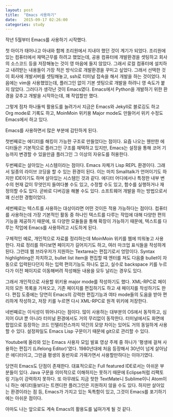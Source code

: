 ```yaml
---
layout: post
title:  "Emacs 사용하기"
date:   2015-09-17 02:26:00
categories: study
---
```


작년 5월부터 Emacs를 사용하기 시작했다.

첫 아이가 태어나고 아내와 함께 조리원에서 지내야 했던 것이 계기가 되었다. 조리원에 있는 컴퓨터에서 재택근무를 하려고 했었는데, 공용 컴퓨터에 개발환경을 셋팅하고 회사의 소스코드 등을 저장해놓는 것이 영 마음에 들지 않았다. 그래서 로컬 컴퓨터에 설치하고 내려받는 내용들이 가장 적은 방식으로 개발환경을 꾸미고 싶었다. 그래서 선택한 것이 회사에 개발서버를 셋팅해놓고, ssh로 터미널 접속을 해서 개발을 하는 것이었다. 처음에는 vim을 사용했었는데, 플러그인 없이 기본 셋팅으로 개발을 하려니 영 속도가 붙지 않았다. 그러다가 생각난 것이 Emacs였다. Emacs에서 Python을 개발하기 위한 환경을 갖추고 개발을 시작하는데, 꽤 작업할만 했다.

그렇게 점차 하나둘씩 활용도를 늘려가서 지금은 Emacs와 Jekyll로 블로깅도 하고 Org mode로 기록도 하고, MoinMoin 위키용 Major mode도 만들어서 위키 수정도 Emacs에서 하고 있다.

Emacs를 사용하면서 많은 부분에 감탄하게 된다.

첫번째로는 에디터를 해킹이 가능한 구조로 만들었다는 점이다. 요즘 나오는 웬만한 에디터들은 기본적으로 플러그인 구조를 채택하고 있지만, Emacs는 설정을 통해 코어 기능까지 변경할 수 있을만큼 플러그인 그 이상의 자유도를 허용한다.

두번째로는 살아있는 시스템이라는 점이다. Emacs 자체가 Lisp REPL 환경이다. 그래서 일종의 라이브 코딩을 할 수 있는 환경이 된다. 이는 마치 Smalltalk가 언어이기도 하지만 IDE이기도 하며 살아있는 시스템인 것과 같다. 에디터 어디에서나 특정한 내부 변수의 현재 값이 무엇인지 들여다볼 수도 있고, 수정할 수도 있고, 함수를 실행하거나 재정의할 수도 있다. 곧바로 디버깅을 해볼 수도 있다. 소프트웨어 개발을 하는 방법으로서 꽤 신선한 경험이었다.

세번째로는 텍스트를 사용하는 대상이라면 어떤 것이든 적용 가능하다는 점이다. 컴퓨터를 사용하는데 가장 기본적인 활동 중 하나인 텍스트를 다루는 작업에 대해 다양한 편의기능을 제공하기 때문에, 또 다양한 모듈들을 통해 확장이 가능하기 때문에, 텍스트를 다루는 작업에 Emacs를 사용하려고 시도하게 된다.

구체적인 예로, 개인적으로 자료를 정리하는데 MoinMoin 위키를 웹에 띄워놓고 사용한다. 자료 정리를 하다보면 페이지가 길어지기도 하고, 여러 마크업 표식들을 작성하게 된다. 그런데 웹 브라우저가 지원하는 Textarea는 편집기로서 엉망이다. Syntax highlighting은 차치하고, bullet list item을 편집할 때 엔터를 쳐도 다음줄 bullet이 자동으로 입력된다던지 하는 입력 편의기능도 하나도 없고, 실수로 backspace 키를 누르다가 이전 페이지로 이동해버려 작성해둔 내용을 모두 날리는 경우도 있다.

그래서 개인적으로 사용할 위키용 major mode를 작성하기도 했다. XML-RPC로 페이지의 모든 목록을 가져오고, 기존 페이지를 편집하기도 하고 새 페이지를 작성하기도 한다. 편집 도중에는 당연히 Emacs의 강력한 편집기능과 여타 mode들의 도움을 받아 편리하게 작성하고, 저장 키를 누르면 다시 XML-RPC로 원격 위키에 저장한다.

네번째로는 이식성이 뛰어나다는 점이다. 많이 사용하는 대부분의 OS에서 동작하고, 심지어 GUI 뿐 아니라 터미널 환경에서도 거의 무리없이 동작한다. 터미널에서도 화면에 팝업으로 등장하는 코드 인텔리전스까지 약간의 모양 차이는 있어도 거의 동일하게 사용할 수 있다. 설정파일도 Emacs Lisp 구문이기 때문에 git으로 관리할 수 있다.

Youtube에 올라와 있는 Emacs 사용자 모임 발표 영상 주제 중 하나가 '평생에 걸쳐 사용하는 편집기 (Lifelong Editor)'였다. 1980년대에 처음 등장해서 30년이 넘게 살아남은 에디터이고, 그만큼 평생의 동반자로 가꿔가면서 사용할만하다는 이야기였다.

당연히 Emacs도 단점이 존재한다. 대표적으로는 Full featured IDE로서는 아쉬운 부분들이 있다. Java 구문을 의미적으로 이해하지는 못하기 때문에 Eclipse처럼 리팩토링 기능이 강력하지 못하다. 또 아무래도 지금 핫한 TextMate니 Sublime이니 Atom이니 하는 에디터들보다는 트렌디한 플러그인은 지원하지 않을 수도 있다. 하지만 살아있는 환경이라는 점 등, Emacs가 가지고 있는 독특함이 있고, 그것이 Emacs를 포기하기에는 아쉬운 점이다.

아마도 나는 앞으로도 계속 Emacs의 활용도를 넓혀가게 될 것 같다.

